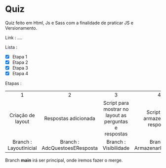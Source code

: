 # Quiz
Quiz feito em Html, Js e Sass com a finalidade de praticar JS e Versionamento.

Link : ....

Lista :

- [X] Etapa 1
- [X] Etapa 2
- [X] Etapa 3
- [X] Etapa 4

Etapas :

<table align="center">
<tr align="center">
<td>1</td>
<td>2</td>
<td>3</td>
<td>4</td>
</tr >

<tr align="center">
<Td>Criação de layout </td>
<Td>Respostas adicionada</td>
<Td>Script para mostrar no layout as perguntas e respostas</td>
<td>Script para armazenar as respostas</td>
<tr align="center">
<td>Branch : LayoutInicial</td>
<td>Branch : AdcQuestoesEResposta</td>
<td>Branch : Visibilidade </td>
<td>Branch : ArmazenarRespostas</td>
</tr>
</table>


Branch **main** irá ser  principal, onde iremos fazer o merge.
